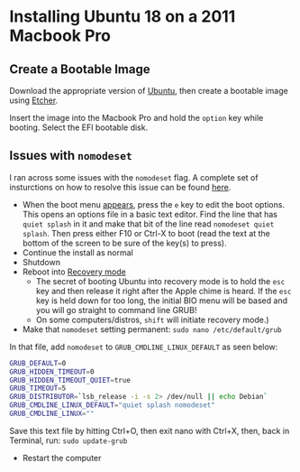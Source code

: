 # Installing Ubuntu 18 on a 2011 Macbook Pro

## Create a Bootable Image
Download the appropriate version of [Ubuntu](https://www.ubuntu.com), then create a bootable image using [Etcher](https://www.balena.io/etcher/).

Insert the image into the Macbook Pro and hold the `option` key while booting. Select the EFI bootable disk.

## Issues with `nomodeset`
I ran across some issues with the `nomodeset` flag. A complete set of insturctions on how to resolve this issue can be found [here](https://sts10.github.io/2016/11/08/installing-ubuntu-on-my-old-macbook-pro.html).


- When the boot menu [appears](https://askubuntu.com/questions/38780/how-do-i-set-nomodeset-after-ive-already-installed-ubuntu), press the `e` key to edit the boot options. This opens an options file in a basic text editor. Find the line that has `quiet splash` in it and make that bit of the line read `nomodeset quiet splash`. Then press either F10 or Ctrl-X to boot (read the text at the bottom of the screen to be sure of the key(s) to press).
- Continue the install as normal
- Shutdown
- Reboot into [Recovery mode](https://wiki.ubuntu.com/RecoveryMode)
  - The secret of booting Ubuntu into recovery mode is to hold the `esc` key and then release it right after the Apple chime is heard.  If the `esc` key is held down for too long, the initial BIO menu will be based and you will go straight to command line GRUB!
  - On some computers/distros, `shift` will initiate recovery mode.)
- Make that `nomodeset` setting permanent: `sudo nano /etc/default/grub`

In that file, add `nomodeset` to `GRUB_CMDLINE_LINUX_DEFAULT` as seen below:
```sh
GRUB_DEFAULT=0
GRUB_HIDDEN_TIMEOUT=0
GRUB_HIDDEN_TIMEOUT_QUIET=true
GRUB_TIMEOUT=5
GRUB_DISTRIBUTOR=`lsb_release -i -s 2> /dev/null || echo Debian`
GRUB_CMDLINE_LINUX_DEFAULT="quiet splash nomodeset"
GRUB_CMDLINE_LINUX=""
```
Save this text file by hitting Ctrl+O, then exit nano with Ctrl+X, then, back in Terminal, run: `sudo update-grub`

- Restart the computer
